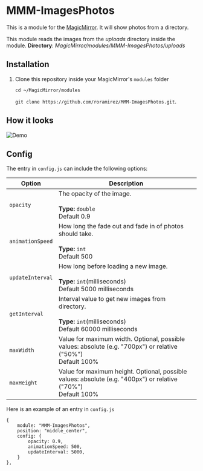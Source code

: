 # MMM-ImagesPhotos
This is a module for the [MagicMirror](https://github.com/MichMich/MagicMirror). It will show photos from a directory.

This module reads the images from the *uploads* directory inside the module.
**Directory**: *MagicMirror/modules/MMM-ImagesPhotos/uploads*


## Installation
1. Clone this repository inside your MagicMirror's `modules` folder

   `cd ~/MagicMirror/modules`

   `git clone https://github.com/roramirez/MMM-ImagesPhotos.git`.

## How it looks
![Demo](.github/animate.gif)

## Config
The entry in `config.js` can include the following options:


| Option             | Description
|--------------------|-----------
| `opacity`          | The opacity of the image.<br><br>**Type:** `double`<br>Default 0.9
| `animationSpeed`   | How long the fade out and fade in of photos should take.<br><br>**Type:** `int`<br>Default 500
| `updateInterval`   | How long before loading a new image.<br><br>**Type:** `int`(milliseconds) <br>Default 5000 milliseconds
| `getInterval`      | Interval value to get new images from directory.<br><br>**Type:** `int`(milliseconds) <br>Default 60000 milliseconds
| `maxWidth`         | Value for maximum width. Optional, possible values: absolute (e.g. "700px") or relative ("50%") <br> Default 100%
| `maxHeight`        | Value for maximum height. Optional, possible values: absolute (e.g. "400px") or relative ("70%") <br> Default 100%


Here is an example of an entry in `config.js`
```
{
	module: "MMM-ImagesPhotos",
	position: "middle_center",
	config: {
		opacity: 0.9,
		animationSpeed: 500,
		updateInterval: 5000,
	}
},
```
